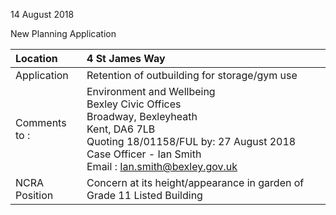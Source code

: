 14 August 2018

New Planning Application

| Location          | 4 St James Way                                                                                                                                                                                                                                |
| :---------------- | :-------------------------------------------------------------------------------------------------------------------------------------------------------------------------------------------------------------------------------------------- |
| Application       | Retention of outbuilding for storage/gym use                                                                                                                                                                                                  |
| Comments <br>to : | Environment and Wellbeing <br>Bexley Civic Offices <br>Broadway, Bexleyheath <br>Kent, DA6 7LB <br>Quoting 18/01158/FUL by: 27 August 2018 <br>Case Officer - Ian Smith <br>Email : [Ian.smith@bexley.gov.uk](mailto:Ian.smith@bexley.gov.uk) |
| NCRA Position     | Concern at its height/appearance in garden of Grade 11 Listed Building                                                                                                                                                                        |
